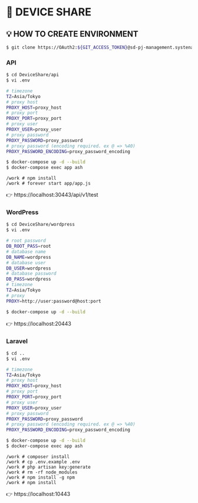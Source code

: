 # 🎃 DEVICE SHARE
## 💡 HOW TO CREATE ENVIRONMENT

```Bash
$ git clone https://OAuth2:${GIT_ACCESS_TOKEN}@sd-pj-management.systena.co.jp:8080/gitlab/docomo-prod/DeviceShare.git
```

### API
```Bash
$ cd DeviceShare/api
$ vi .env

# timezone
TZ=Asia/Tokyo
# proxy host
PROXY_HOST=proxy_host
# proxy port
PROXY_PORT=proxy_port
# proxy user
PROXY_USER=proxy_user
# proxy password
PROXY_PASSWORD=proxy_password
# proxy password (encoding required. ex @ => %40)
PROXY_PASSWORD_ENCODING=proxy_password_encoding

$ docker-compose up -d --build
$ docker-compose exec app ash
```

```
/work # npm install
/work # forever start app/app.js
```

👉 https://localhost:30443/api/v1/test

### WordPress
```Bash
$ cd DeviceShare/wordpress
$ vi .env

# root password
DB_ROOT_PASS=root
# database name
DB_NAME=wordpress
# database user
DB_USER=wordpress
# database password
DB_PASS=wordpress
# timezone
TZ=Asia/Tokyo
# proxy
PROXY=http://user:password@host:port

$ docker-compose up -d --build
```

👉 https://localhost:20443

### Laravel
```Bash
$ cd ..
$ vi .env

# timezone
TZ=Asia/Tokyo
# proxy host
PROXY_HOST=proxy_host
# proxy port
PROXY_PORT=proxy_port
# proxy user
PROXY_USER=proxy_user
# proxy password
PROXY_PASSWORD=proxy_password
# proxy password (encoding required. ex @ => %40)
PROXY_PASSWORD_ENCODING=proxy_password_encoding

$ docker-compose up -d --build
$ docker-compose exec app ash
```

```
/work # composer install
/work # cp .env.example .env
/work # php artisan key:generate
/work # rm -rf node_modules
/work # npm install -g npm
/work # npm install
```

👉 https://localhost:10443
